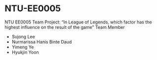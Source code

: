 # NTU-EE0005
NTU EE0005 Team Project: “In League of Legends, which factor has the highest influence on the result of the game"
Team Member
- Sujong Lee
- Nurmarissa Hanis Binte Daud
- Yimeng Ye
- Hyukjin Yoon
